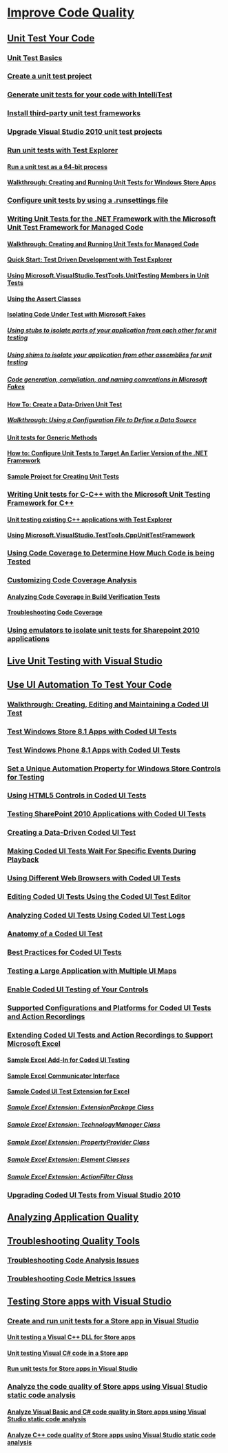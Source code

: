 # [Improve Code Quality](improve-code-quality.md)
## [Unit Test Your Code](unit-test-your-code.md)
### [Unit Test Basics](unit-test-basics.md)
### [Create a unit test project](create-a-unit-test-project.md)
### [Generate unit tests for your code with IntelliTest](generate-unit-tests-for-your-code-with-intellitest.md)
### [Install third-party unit test frameworks](install-third-party-unit-test-frameworks.md)
### [Upgrade Visual Studio 2010 unit test projects](upgrade-visual-studio-2010-unit-test-projects.md)
### [Run unit tests with Test Explorer](run-unit-tests-with-test-explorer.md)
#### [Run a unit test as a 64-bit process](run-a-unit-test-as-a-64-bit-process.md)
#### [Walkthrough: Creating and Running Unit Tests for Windows Store Apps](walkthrough-creating-and-running-unit-tests-for-windows-store-apps.md)
### [Configure unit tests by using a .runsettings file](configure-unit-tests-by-using-a-dot-runsettings-file.md)
### [Writing Unit Tests for the .NET Framework with the Microsoft Unit Test Framework for Managed Code](writing-unit-tests-for-the-dotnet-framework-with-the-microsoft-unit-test-framework-for-managed-code.md)
#### [Walkthrough: Creating and Running Unit Tests for Managed Code](walkthrough-creating-and-running-unit-tests-for-managed-code.md)
#### [Quick Start: Test Driven Development with Test Explorer](quick-start-test-driven-development-with-test-explorer.md)
#### [Using Microsoft.VisualStudio.TestTools.UnitTesting Members in Unit Tests](using-microsoft-visualstudio-testtools-unittesting-members-in-unit-tests.md)
#### [Using the Assert Classes](using-the-assert-classes.md)
#### [Isolating Code Under Test with Microsoft Fakes](isolating-code-under-test-with-microsoft-fakes.md)
##### [Using stubs to isolate parts of your application from each other for unit testing](using-stubs-to-isolate-parts-of-your-application-from-each-other-for-unit-testing.md)
##### [Using shims to isolate your application from other assemblies for unit testing](using-shims-to-isolate-your-application-from-other-assemblies-for-unit-testing.md)
##### [Code generation, compilation, and naming conventions in Microsoft Fakes](code-generation-compilation-and-naming-conventions-in-microsoft-fakes.md)
#### [How To: Create a Data-Driven Unit Test](how-to-create-a-data-driven-unit-test.md)
##### [Walkthrough: Using a Configuration File to Define a Data Source](walkthrough-using-a-configuration-file-to-define-a-data-source.md)
#### [Unit tests for Generic Methods](unit-tests-for-generic-methods.md)
#### [How to: Configure Unit Tests to Target An Earlier Version of the .NET Framework](how-to-configure-unit-tests-to-target-an-earlier-version-of-the-dotnet-framework.md)
#### [Sample Project for Creating Unit Tests](sample-project-for-creating-unit-tests.md)
### [Writing Unit tests for C-C++ with the Microsoft Unit Testing Framework for C++](writing-unit-tests-for-c-cpp-with-the-microsoft-unit-testing-framework-for-cpp.md)
#### [Unit testing existing C++ applications with Test Explorer](unit-testing-existing-cpp-applications-with-test-explorer.md)
#### [Using Microsoft.VisualStudio.TestTools.CppUnitTestFramework](using-microsoft-visualstudio-testtools-cppunittestframework.md)
### [Using Code Coverage to Determine How Much Code is being Tested](using-code-coverage-to-determine-how-much-code-is-being-tested.md)
### [Customizing Code Coverage Analysis](customizing-code-coverage-analysis.md)
#### [Analyzing Code Coverage in Build Verification Tests](analyzing-code-coverage-in-build-verification-tests.md)
#### [Troubleshooting Code Coverage](troubleshooting-code-coverage.md)
### [Using emulators to isolate unit tests for Sharepoint 2010 applications](using-emulators-to-isolate-unit-tests-for-sharepoint-2010-applications.md)
## [Live Unit Testing with Visual Studio](live-unit-testing.md)
## [Use UI Automation To Test Your Code](use-ui-automation-to-test-your-code.md)
### [Walkthrough: Creating, Editing and Maintaining a Coded UI Test](walkthrough-creating-editing-and-maintaining-a-coded-ui-test.md)
### [Test Windows Store 8.1 Apps with Coded UI Tests](test-windows-store-8-1-apps-with-coded-ui-tests.md)
### [Test Windows Phone 8.1 Apps with Coded UI Tests](test-windows-phone-8-1-apps-with-coded-ui-tests.md)
### [Set a Unique Automation Property for Windows Store Controls for Testing](set-a-unique-automation-property-for-windows-store-controls-for-testing.md)
### [Using HTML5 Controls in Coded UI Tests](using-html5-controls-in-coded-ui-tests.md)
### [Testing SharePoint 2010 Applications with Coded UI Tests](testing-sharepoint-2010-applications-with-coded-ui-tests.md)
### [Creating a Data-Driven Coded UI Test](creating-a-data-driven-coded-ui-test.md)
### [Making Coded UI Tests Wait For Specific Events During Playback](making-coded-ui-tests-wait-for-specific-events-during-playback.md)
### [Using Different Web Browsers with Coded UI Tests](using-different-web-browsers-with-coded-ui-tests.md)
### [Editing Coded UI Tests Using the Coded UI Test Editor](editing-coded-ui-tests-using-the-coded-ui-test-editor.md)
### [Analyzing Coded UI Tests Using Coded UI Test Logs](analyzing-coded-ui-tests-using-coded-ui-test-logs.md)
### [Anatomy of a Coded UI Test](anatomy-of-a-coded-ui-test.md)
### [Best Practices for Coded UI Tests](best-practices-for-coded-ui-tests.md)
### [Testing a Large Application with Multiple UI Maps](testing-a-large-application-with-multiple-ui-maps.md)
### [Enable Coded UI Testing of Your Controls](enable-coded-ui-testing-of-your-controls.md)
### [Supported Configurations and Platforms for Coded UI Tests and Action Recordings](supported-configurations-and-platforms-for-coded-ui-tests-and-action-recordings.md)
### [Extending Coded UI Tests and Action Recordings to Support Microsoft Excel](extending-coded-ui-tests-and-action-recordings-to-support-microsoft-excel.md)
#### [Sample Excel Add-In for Coded UI Testing](sample-excel-add-in-for-coded-ui-testing.md)
#### [Sample Excel Communicator Interface](sample-excel-communicator-interface.md)
#### [Sample Coded UI Test Extension for Excel](sample-coded-ui-test-extension-for-excel.md)
##### [Sample Excel Extension: ExtensionPackage Class](sample-excel-extension-extensionpackage-class.md)
##### [Sample Excel Extension: TechnologyManager Class](sample-excel-extension-technologymanager-class.md)
##### [Sample Excel Extension: PropertyProvider Class](sample-excel-extension-propertyprovider-class.md)
##### [Sample Excel Extension: Element Classes](sample-excel-extension-element-classes.md)
##### [Sample Excel Extension: ActionFilter Class](sample-excel-extension-actionfilter-class.md)
### [Upgrading Coded UI Tests from Visual Studio 2010](upgrading-coded-ui-tests-from-visual-studio-2010.md)
## [Analyzing Application Quality](../code-quality)
## [Troubleshooting Quality Tools](troubleshooting-quality-tools.md)
### [Troubleshooting Code Analysis Issues](troubleshooting-code-analysis-issues.md)
### [Troubleshooting Code Metrics Issues](troubleshooting-code-metrics-issues.md)
## [Testing Store apps with Visual Studio](testing-store-apps-with-visual-studio.md)
### [Create and run unit tests for a Store app in Visual Studio](create-and-run-unit-tests-for-a-store-app-in-visual-studio.md)
#### [Unit testing a Visual C++ DLL for Store apps](unit-testing-a-visual-cpp-dll-for-store-apps.md)
#### [Unit testing Visual C# code in a Store app](unit-testing-visual-csharp-code-in-a-store-app.md)
#### [Run unit tests for Store apps in Visual Studio](run-unit-tests-for-store-apps-in-visual-studio.md)
### [Analyze the code quality of Store apps using Visual Studio static code analysis](analyze-the-code-quality-of-store-apps-using-visual-studio-static-code-analysis.md)
#### [Analyze Visual Basic and C# code quality in Store apps using Visual Studio static code analysis](analyze-visual-basic-and-csharp-code-quality-in-store-apps-using-visual-studio-static-code-analysis.md)
#### [Analyze C++ code quality of Store apps using Visual Studio static code analysis](analyze-cpp-code-quality-of-store-apps-using-visual-studio-static-code-analysis.md)

